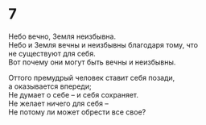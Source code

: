 # 7

Небо вечно, Земля неизбывна.</br>
Небо и Земля вечны и неизбывны благодаря тому, что</br>
не существуют для себя.</br>
Вот почему они могут быть вечны и неизбывны.</br>

Оттого премудрый человек ставит себя позади,</br>
а оказывается впереди;</br>
Не думает о себе – и себя сохраняет.</br>
Не желает ничего для себя –</br>
Не потому ли может обрести все свое?</br>